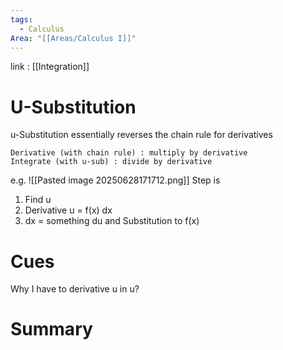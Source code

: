 ```yaml
---
tags:
  - Calculus
Area: "[[Areas/Calculus I]]"
---
```

link : [[Integration]]
# U-Substitution
u-Substitution essentially reverses the chain rule for derivatives
```
Derivative (with chain rule) : multiply by derivative
Integrate (with u-sub) : divide by derivative
```
e.g.
![[Pasted image 20250628171712.png]]
Step is
1. Find u 
2. Derivative u = f(x) dx
3. dx = something du and Substitution to f(x)
# Cues
Why I have to derivative u in u?
# Summary
```

```